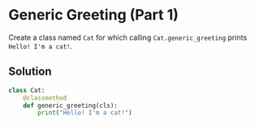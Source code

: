 # Generic Greeting (Part 1)
Create a class named `Cat` for which calling `Cat.generic_greeting` prints `Hello! I'm a cat!`.

## Solution
```python
class Cat:
    @classmethod
    def generic_greeting(cls):
        print("Hello! I'm a cat!")
```
